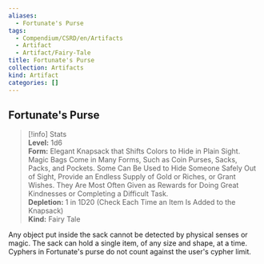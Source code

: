 ```yaml
---
aliases:
  - Fortunate's Purse
tags:
  - Compendium/CSRD/en/Artifacts
  - Artifact
  - Artifact/Fairy-Tale
title: Fortunate's Purse
collection: Artifacts
kind: Artifact
categories: []
---
```

## Fortunate's Purse  
>[!info] Stats  
> **Level:** 1d6  
> **Form:** Elegant Knapsack that Shifts Colors to Hide in Plain Sight. Magic Bags Come in Many Forms, Such as Coin Purses, Sacks, Packs, and Pockets. Some Can Be Used to Hide Someone Safely Out of Sight, Provide an Endless Supply of Gold or Riches, or Grant Wishes. They Are Most Often Given as Rewards for Doing Great Kindnesses or Completing a Difficult Task.  
> **Depletion:** 1 in 1D20 (Check Each Time an Item Is Added to the Knapsack)  
> **Kind:** Fairy Tale
  
Any object put inside the sack cannot be detected by physical senses or magic. The sack can hold a single item, of any size and shape, at a time. Cyphers in Fortunate's purse do not count against the user's cypher limit.
